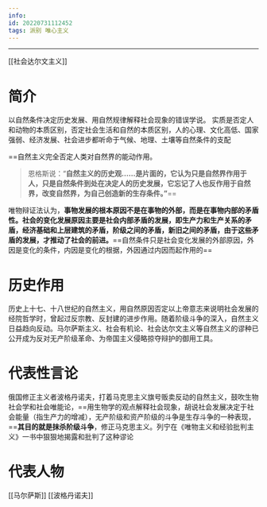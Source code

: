 ```yaml
---
info:
id: 20220731112452
tags: 派别 唯心主义
---
```

---
[[社会达尔文主义]]
# 简介
以自然条件决定历史发展、用自然规律解释社会现象的错误学说。
实质是否定人和动物的本质区别，否定社会生活和自然的本质区别，人的心理、文化高低、国家强弱、经济发展、社会进步都听命于气候、地理、土壤等自然条件的支配

==自然主义完全否定人类对自然界的能动作用。
>恩格斯说：“**自然主义的历史观……是片面的，它认为只是自然界作用于人，只是自然条件到处在决定人的历史发展，它忘记了人也反作用于自然界，改变自然界，为自己创造新的生存条件。”**==

唯物辩证法认为，**事物发展的根本原因不是在事物的外部，而是在事物内部的矛盾性。社会的变化发展原因主要是社会内部矛盾的发展，即生产力和生产关系的矛盾，经济基础和上层建筑的矛盾，阶级之间的矛盾，新旧之间的矛盾，由于这些矛盾的发展，才推动了社会的前进。**==自然条件只是社会变化发展的外部原因，外因是变化的条件，内因是变化的根据，外因通过内因而起作用的==
# 历史作用
历史上十七、十八世纪的自然主义，用自然原因否定以上帝意志来说明社会发展的经院哲学时，曾起过反宗教、反封建的进步作用。随着阶级斗争的深入，自然主义日益趋向反动。马尔萨斯主义、社会有机论、社会达尔文主义等自然主义的谬种已公开成为反对无产阶级革命、为帝国主义侵略掠夺辩护的御用工具。
# 代表性言论
俄国修正主义者波格丹诺夫，打着马克思主义旗号贩卖反动的自然主义，鼓吹生物社会学和社会唯能论，==用生物学的观点解释社会现象，胡说社会发展决定于社会能量（指生产力的增减），无产阶级和资产阶级的斗争是生存斗争的一种表现，==**其目的就是抹杀阶级斗争**，修正马克思主义。列宁在《唯物主义和经验批判主义》一书中狠狠地揭露和批判了这种谬论
# 代表人物
[[马尔萨斯]]
[[波格丹诺夫]]